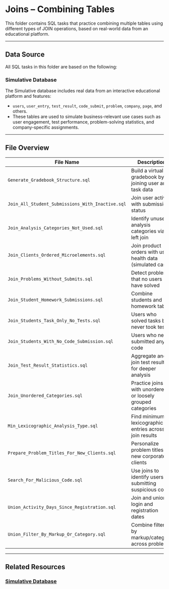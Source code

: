 # Joins – Combining Tables

This folder contains SQL tasks that practice combining multiple tables using different types of JOIN operations, based on real-world data from an educational platform.

---

## Data Source

All SQL tasks in this folder are based on the following:

### Simulative Database

The Simulative database includes real data from an interactive educational platform and features:

- `users`, `user_entry`, `test_result`, `code_submit`, `problem`, `company`, `page`, and others.
- These tables are used to simulate business-relevant use cases such as user engagement, test performance, problem-solving statistics, and company-specific assignments.

---

## File Overview

| File Name                                          | Description                                                   |
|---------------------------------------------------|---------------------------------------------------------------|
| `Generate_Gradebook_Structure.sql`                | Build a virtual gradebook by joining user and task data       |
| `Join_All_Student_Submissions_With_Inactive.sql`  | Join user activity with submission status                     |
| `Join_Analysis_Categories_Not_Used.sql`           | Identify unused analysis categories via left join             |
| `Join_Clients_Ordered_Microelements.sql`          | Join product orders with user health data (simulated case)    |
| `Join_Problems_Without_Submits.sql`               | Detect problems that no users have solved                     |
| `Join_Student_Homework_Submissions.sql`           | Combine students and homework tables                          |
| `Join_Students_Task_Only_No_Tests.sql`            | Users who solved tasks but never took tests                   |
| `Join_Students_With_No_Code_Submission.sql`       | Users who never submitted any code                            |
| `Join_Test_Result_Statistics.sql`                 | Aggregate and join test results for deeper analysis           |
| `Join_Unordered_Categories.sql`                   | Practice joins with unordered or loosely grouped categories   |
| `Min_Lexicographic_Analysis_Type.sql`             | Find minimum lexicographic entries across join results        |
| `Prepare_Problem_Titles_For_New_Clients.sql`      | Personalize problem titles for new corporate clients          |
| `Search_For_Malicious_Code.sql`                   | Use joins to identify users submitting suspicious code        |
| `Union_Activity_Days_Since_Registration.sql`      | Join and union login and registration dates                   |
| `Union_Filter_By_Markup_Or_Category.sql`          | Combine filters by markup/category across problems            |

---

## Related Resources

###  [Simulative Database](../../databases/Simulative.md)
